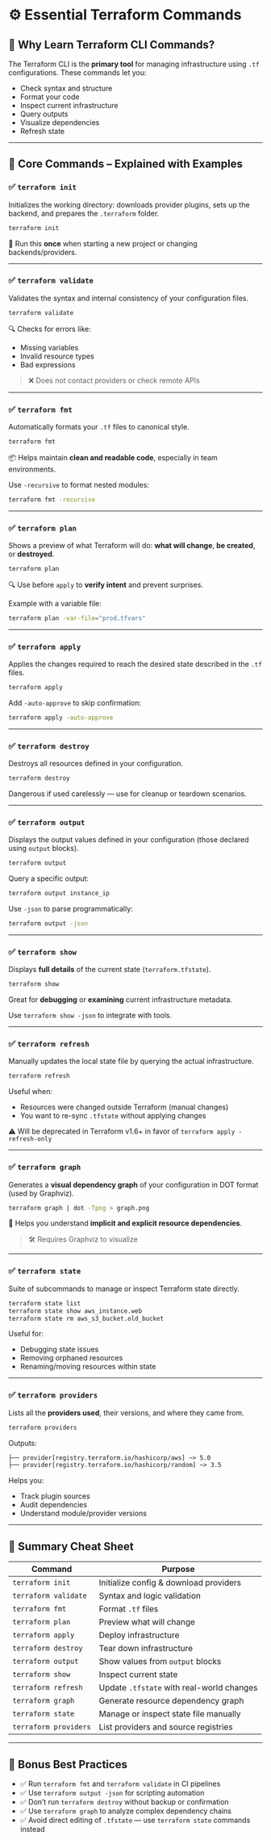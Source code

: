 # ⚙️ Essential Terraform Commands

## 🧠 Why Learn Terraform CLI Commands?

The Terraform CLI is the **primary tool** for managing infrastructure using `.tf` configurations.
These commands let you:

- Check syntax and structure
- Format your code
- Inspect current infrastructure
- Query outputs
- Visualize dependencies
- Refresh state

---

## 🧪 Core Commands – Explained with Examples

### ✅ `terraform init`

Initializes the working directory: downloads provider plugins, sets up the backend, and prepares the `.terraform` folder.

```bash
terraform init
```

📌 Run this **once** when starting a new project or changing backends/providers.

---

### ✅ `terraform validate`

Validates the syntax and internal consistency of your configuration files.

```bash
terraform validate
```

🔍 Checks for errors like:

- Missing variables
- Invalid resource types
- Bad expressions

> ❌ Does not contact providers or check remote APIs

---

### ✅ `terraform fmt`

Automatically formats your `.tf` files to canonical style.

```bash
terraform fmt
```

📦 Helps maintain **clean and readable code**, especially in team environments.

Use `-recursive` to format nested modules:

```bash
terraform fmt -recursive
```

---

### ✅ `terraform plan`

Shows a preview of what Terraform will do: **what will change**, **be created**, or **destroyed**.

```bash
terraform plan
```

🔍 Use before `apply` to **verify intent** and prevent surprises.

Example with a variable file:

```bash
terraform plan -var-file="prod.tfvars"
```

---

### ✅ `terraform apply`

Applies the changes required to reach the desired state described in the `.tf` files.

```bash
terraform apply
```

Add `-auto-approve` to skip confirmation:

```bash
terraform apply -auto-approve
```

---

### ✅ `terraform destroy`

Destroys all resources defined in your configuration.

```bash
terraform destroy
```

Dangerous if used carelessly — use for cleanup or teardown scenarios.

---

### ✅ `terraform output`

Displays the output values defined in your configuration (those declared using `output` blocks).

```bash
terraform output
```

Query a specific output:

```bash
terraform output instance_ip
```

Use `-json` to parse programmatically:

```bash
terraform output -json
```

---

### ✅ `terraform show`

Displays **full details** of the current state (`terraform.tfstate`).

```bash
terraform show
```

Great for **debugging** or **examining** current infrastructure metadata.

Use `terraform show -json` to integrate with tools.

---

### ✅ `terraform refresh`

Manually updates the local state file by querying the actual infrastructure.

```bash
terraform refresh
```

Useful when:

- Resources were changed outside Terraform (manual changes)
- You want to re-sync `.tfstate` without applying changes

⚠️ Will be deprecated in Terraform v1.6+ in favor of `terraform apply -refresh-only`

---

### ✅ `terraform graph`

Generates a **visual dependency graph** of your configuration in DOT format (used by Graphviz).

```bash
terraform graph | dot -Tpng > graph.png
```

🔗 Helps you understand **implicit and explicit resource dependencies**.

> 🛠️ Requires Graphviz to visualize

---

### ✅ `terraform state`

Suite of subcommands to manage or inspect Terraform state directly.

```bash
terraform state list
terraform state show aws_instance.web
terraform state rm aws_s3_bucket.old_bucket
```

Useful for:

- Debugging state issues
- Removing orphaned resources
- Renaming/moving resources within state

---

### ✅ `terraform providers`

Lists all the **providers used**, their versions, and where they came from.

```bash
terraform providers
```

Outputs:

```txt
├── provider[registry.terraform.io/hashicorp/aws] ~> 5.0
├── provider[registry.terraform.io/hashicorp/random] ~> 3.5
```

Helps you:

- Track plugin sources
- Audit dependencies
- Understand module/provider versions

---

## 🧠 Summary Cheat Sheet

| Command               | Purpose                                   |
| --------------------- | ----------------------------------------- |
| `terraform init`      | Initialize config & download providers    |
| `terraform validate`  | Syntax and logic validation               |
| `terraform fmt`       | Format `.tf` files                        |
| `terraform plan`      | Preview what will change                  |
| `terraform apply`     | Deploy infrastructure                     |
| `terraform destroy`   | Tear down infrastructure                  |
| `terraform output`    | Show values from `output` blocks          |
| `terraform show`      | Inspect current state                     |
| `terraform refresh`   | Update `.tfstate` with real-world changes |
| `terraform graph`     | Generate resource dependency graph        |
| `terraform state`     | Manage or inspect state file manually     |
| `terraform providers` | List providers and source registries      |

---

## 🔐 Bonus Best Practices

- ✅ Run `terraform fmt` and `terraform validate` in CI pipelines
- ✅ Use `terraform output -json` for scripting automation
- ✅ Don’t run `terraform destroy` without backup or confirmation
- ✅ Use `terraform graph` to analyze complex dependency chains
- ✅ Avoid direct editing of `.tfstate` — use `terraform state` commands instead
